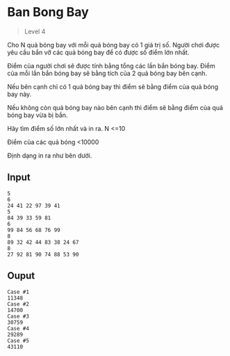 # Ban Bong Bay
>
> Level 4

Cho N quả bóng bay với mỗi quả bóng bay có 1 giá trị số.
Người chơi được yêu cầu bắn vỡ các quả bóng bay để có được số điểm lớn nhất.

Điểm của người chơi sẽ được tính bằng tổng các lần bắn bóng bay.
Điểm của mỗi lần bắn bóng bay sẽ bằng tích của 2 quả bóng bay bên cạnh.

Nếu bên cạnh chỉ có 1 quả bóng bay thì điểm sẽ bằng điểm của quả bóng bay này.

Nếu không còn quả bóng bay nào bên cạnh thì điểm sẽ bằng điểm của quả bóng bay vừa bị bắn.

Hãy tìm điểm số lớn nhất và in ra.
N <=10

Điểm của các quả bóng <10000

Định dạng in ra như bên dưới.

## Input

```
5
6
24 41 22 97 39 41
5
84 39 33 59 81
6
99 84 56 68 76 99
8
89 32 42 44 83 38 24 67
8
27 92 81 90 74 88 53 90
```

## Ouput

```
Case #1
11348
Case #2
14700
Case #3
30759
Case #4
29289
Case #5
43110
```